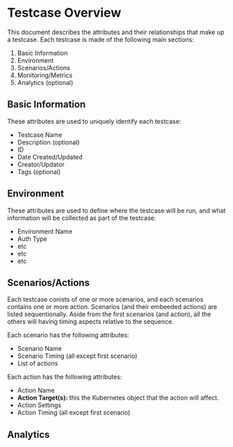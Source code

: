 # Testcase Overview
This document describes the attributes and their relationships that make up a testcase.  Each testcase is made of the following main sections:

1. Basic Information
2. Environment
3. Scenarios/Actions
4. Monitoring/Metrics
5. Analytics (optional)

## Basic Information
These attributes are used to uniquely identify each testcase:

- Testcase Name
- Description (optional)
- ID
- Date Created/Updated
- Creator/Updator
- Tags (optional)

## Environment
These attributes are used to define where the testcase will be run, and what information will be collected as part of the testcase:
- Environment Name
- Auth Type
- etc
- etc
- etc

## Scenarios/Actions
Each testcase conists of one or more scenarios, and each scenarios contains one or more action. Scenarios (and their embeeded actions) are listed sequentionally. Aside from the first scenarios (and action), all the others will having timing aspects relative to the sequence.

Each scenario has the following attributes:
- Scenario Name
- Scenario Timing (all except first scenario)
- List of actions

Each action has the following attributes:
- Action Name
- **Action Target(s):**  this the Kubernetes object that the action will affect.
- Action Settings
- Action Timing (all except first scenario)

## Analytics
  